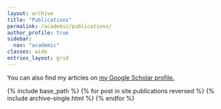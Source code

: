 ```yaml
---
layout: archive
title: "Publications"
permalink: /academic/publications/
author_profile: true
sidebar:
  nav: "academic"
classes: wide
entries_layout: grid
---
```


You can also find my articles on <u><a href="https://scholar.google.com.au/citations?view_op=list_works&hl=en&user=7CKVdZwAAAAJ">my Google Scholar profile</a>.</u>

<div class="mm-card-grid">
{% include base_path %}
{% for post in site.publications reversed %}
  {% include archive-single.html %}
{% endfor %}
</div>
